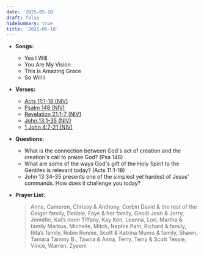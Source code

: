 ```yaml
---
date: '2025-05-18'
draft: false
hideSummary: true
title: '2025-05-18'
---
```


- **Songs:**
  - Yes I Will
  - You Are My Vision
  - This is Amazing Grace
  - So Will I

- **Verses:**
  - [Acts 11:1-18 (NIV)](https://www.biblegateway.com/passage/?search=Acts+11%3A1-18&version=NIV)
  - [Psalm 148 (NIV)](https://www.biblegateway.com/passage/?search=Psalm+148&version=NIV)
  - [Revelation 21:1-7 (NIV)](https://www.biblegateway.com/passage/?search=Revelation+21%3A1-7&version=NIV)
  - [John 13:1-35 (NIV)](https://www.biblegateway.com/passage/?search=John+13%3A1-35&version=NIV)
  - [1 John 4:7-21 (NIV)](https://www.biblegateway.com/passage/?search=1+John+4%3A7-21&version=NIV)

- **Questions:**
  - What is the connection between God's act of creation and the creation's call to praise God? (Psa 148)
  - What are some of the ways God's gift of the Holy Spirit to the Gentiles is relevant today? (Acts 11:1-18)
  - John 13:34-35 presents one of the simplest yet hardest of Jesus' commands. How does it challenge you today?

- **Prayer List:**
  > Anne, Cameron, Chrissy & Anthony, Corbin
  > David & the rest of the Geiger family, Debbie, Faye & her family, Geodi
  > Jean & Jerry, Jennifer, Kai’s mom Tiffany, Kay
  > Ken, Leanna, Lori, Martha & family
  > Markus, Michelle, Mitch, Nephle
  > Pam, Richard & family, Rita’s family, Robin
  > Ronnie, Scott & Katrina Munro & family, Shawn, Tamara
  > Tammy B., Tawna & Anna, Terry, Terry & Scott
  > Tessie, Vince, Warren, Zyeem